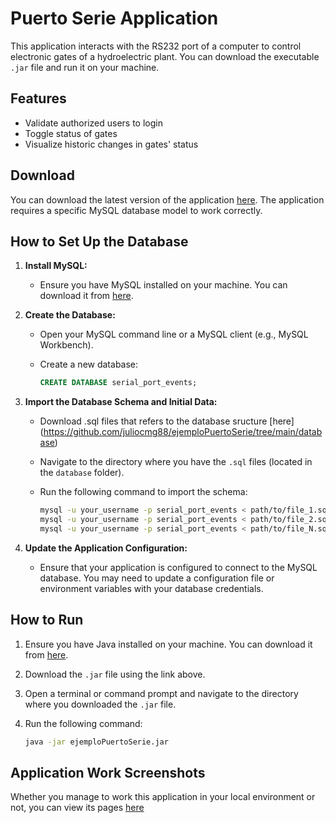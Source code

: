 # Puerto Serie Application

This application interacts with the RS232 port of a computer to control electronic gates of a hydroelectric plant. You can download the executable `.jar` file and run it on your machine.

## Features

- Validate authorized users to login
- Toggle status of gates
- Visualize historic changes in gates' status

## Download

You can download the latest version of the application [here](https://github.com/juliocmg88/ejemploPuertoSerie/tree/main/dist/ejemploPuertoSerie.jar).
The application requires a specific MySQL database model to work correctly.

## How to Set Up the Database

1. **Install MySQL:**
   - Ensure you have MySQL installed on your machine. You can download it from [here](https://dev.mysql.com/downloads/mysql/).

2. **Create the Database:**
   - Open your MySQL command line or a MySQL client (e.g., MySQL Workbench).
   - Create a new database:

     ```sql
     CREATE DATABASE serial_port_events;
     ```

3. **Import the Database Schema and Initial Data:**
   - Download .sql files that refers to the database sructure [here] (https://github.com/juliocmg88/ejemploPuertoSerie/tree/main/database)
   - Navigate to the directory where you have the `.sql` files (located in the `database` folder).
   - Run the following command to import the schema:

     ```sh
     mysql -u your_username -p serial_port_events < path/to/file_1.sql
     mysql -u your_username -p serial_port_events < path/to/file_2.sql
     mysql -u your_username -p serial_port_events < path/to/file_N.sql
     ```

4. **Update the Application Configuration:**
   - Ensure that your application is configured to connect to the MySQL database. You may need to update a configuration file or environment variables with your database credentials.



## How to Run

1. Ensure you have Java installed on your machine. You can download it from [here](https://www.java.com/en/download/).
2. Download the `.jar` file using the link above.
3. Open a terminal or command prompt and navigate to the directory where you downloaded the `.jar` file.
4. Run the following command:

   ```sh
   java -jar ejemploPuertoSerie.jar
   ```

## Application Work Screenshots
Whether you manage to work this application in your local environment or not, you can view its pages [here](https://github.com/juliocmg88/ejemploPuertoSerie/tree/main/screenshots)
